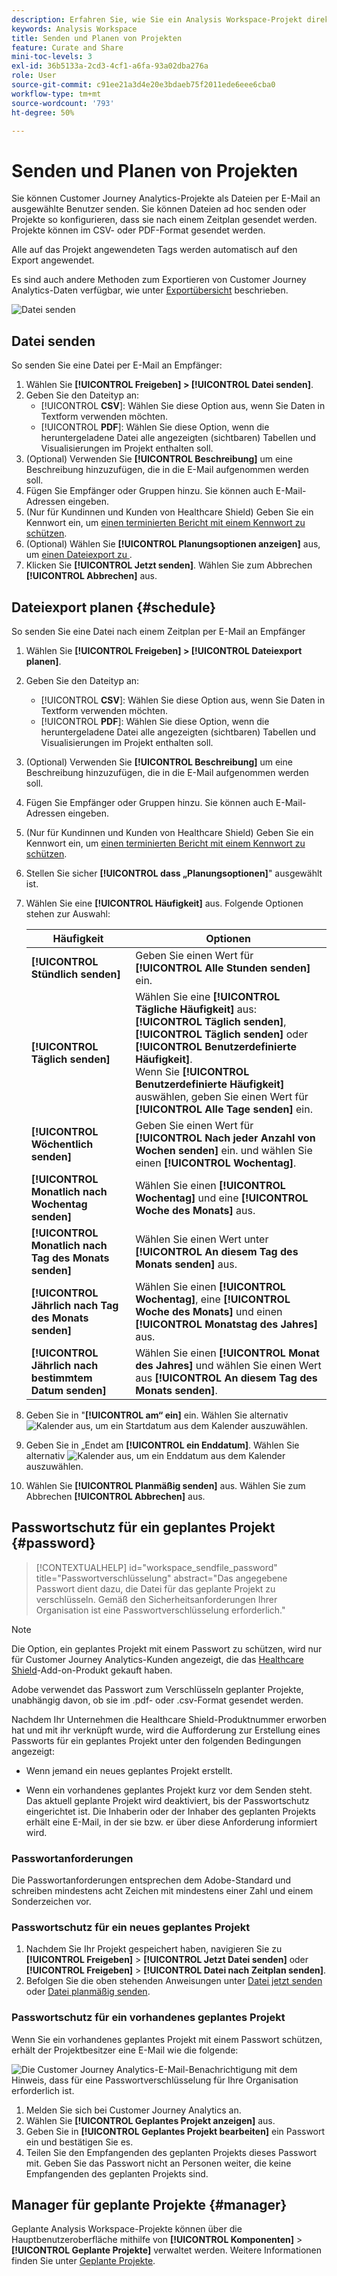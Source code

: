 ```yaml
---
description: Erfahren Sie, wie Sie ein Analysis Workspace-Projekt direkt oder nach einem Zeitplan für den E-Mail-Versand senden.
keywords: Analysis Workspace
title: Senden und Planen von Projekten
feature: Curate and Share
mini-toc-levels: 3
exl-id: 36b5133a-2cd3-4cf1-a6fa-93a02dba276a
role: User
source-git-commit: c91ee21a3d4e20e3bdaeb75f2011ede6eee6cba0
workflow-type: tm+mt
source-wordcount: '793'
ht-degree: 50%

---
```


# Senden und Planen von Projekten

Sie können Customer Journey Analytics-Projekte als Dateien per E-Mail an ausgewählte Benutzer senden. Sie können Dateien ad hoc senden oder Projekte so konfigurieren, dass sie nach einem Zeitplan gesendet werden. Projekte können im CSV- oder PDF-Format gesendet werden.

Alle auf das Projekt angewendeten Tags werden automatisch auf den Export angewendet.

Es sind auch andere Methoden zum Exportieren von Customer Journey Analytics-Daten verfügbar, wie unter [Exportübersicht](/help/analysis-workspace/export/export-project-overview.md) beschrieben.

![Datei senden](assets/send-file.png)

## Datei senden

So senden Sie eine Datei per E-Mail an Empfänger:

1. Wählen Sie **[!UICONTROL Freigeben] > [!UICONTROL Datei senden]**.
1. Geben Sie den Dateityp an:
   * [!UICONTROL **CSV**]: Wählen Sie diese Option aus, wenn Sie Daten in Textform verwenden möchten.
   * [!UICONTROL **PDF**]: Wählen Sie diese Option, wenn die heruntergeladene Datei alle angezeigten (sichtbaren) Tabellen und Visualisierungen im Projekt enthalten soll.
1. (Optional) Verwenden Sie **[!UICONTROL Beschreibung]** um eine Beschreibung hinzuzufügen, die in die E-Mail aufgenommen werden soll.
1. Fügen Sie Empfänger oder Gruppen hinzu. Sie können auch E-Mail-Adressen eingeben.
1. (Nur für Kundinnen und Kunden von Healthcare Shield) Geben Sie ein Kennwort ein, um [einen terminierten Bericht mit einem Kennwort zu schützen](#password-protect-a-new-scheduled-project).
1. (Optional) Wählen Sie **[!UICONTROL Planungsoptionen anzeigen]** aus, um [einen Dateiexport zu ](#schedule-file-export).
1. Klicken Sie **[!UICONTROL Jetzt senden]**. Wählen Sie zum Abbrechen **[!UICONTROL Abbrechen]** aus.


## Dateiexport planen {#schedule}

So senden Sie eine Datei nach einem Zeitplan per E-Mail an Empfänger

1. Wählen Sie **[!UICONTROL Freigeben] > [!UICONTROL Dateiexport planen]**.
1. Geben Sie den Dateityp an:
   * [!UICONTROL **CSV**]: Wählen Sie diese Option aus, wenn Sie Daten in Textform verwenden möchten.
   * [!UICONTROL **PDF**]: Wählen Sie diese Option, wenn die heruntergeladene Datei alle angezeigten (sichtbaren) Tabellen und Visualisierungen im Projekt enthalten soll.
1. (Optional) Verwenden Sie **[!UICONTROL Beschreibung]** um eine Beschreibung hinzuzufügen, die in die E-Mail aufgenommen werden soll.
1. Fügen Sie Empfänger oder Gruppen hinzu. Sie können auch E-Mail-Adressen eingeben.
1. (Nur für Kundinnen und Kunden von Healthcare Shield) Geben Sie ein Kennwort ein, um [einen terminierten Bericht mit einem Kennwort zu schützen](#password-protect-a-new-scheduled-project).
1. Stellen Sie sicher **[!UICONTROL dass „Planungsoptionen]**&quot; ausgewählt ist.
1. Wählen Sie eine **[!UICONTROL Häufigkeit]** aus. Folgende Optionen stehen zur Auswahl:

   | Häufigkeit | Optionen |
   |---|---|
   | **[!UICONTROL Stündlich senden]** | Geben Sie einen Wert für **[!UICONTROL Alle Stunden senden]** ein. |
   | **[!UICONTROL Täglich senden]** | Wählen Sie eine **[!UICONTROL Tägliche Häufigkeit]** aus: **[!UICONTROL Täglich senden]**, **[!UICONTROL Täglich senden]** oder **[!UICONTROL Benutzerdefinierte Häufigkeit]**.<br/>Wenn Sie **[!UICONTROL Benutzerdefinierte Häufigkeit]** auswählen, geben Sie einen Wert für **[!UICONTROL Alle Tage senden]** ein. |
   | **[!UICONTROL Wöchentlich senden]** | Geben Sie einen Wert für **[!UICONTROL Nach jeder Anzahl von Wochen senden]** ein. und wählen Sie einen **[!UICONTROL Wochentag]**. |
   | **[!UICONTROL Monatlich nach Wochentag senden]** | Wählen Sie einen **[!UICONTROL Wochentag]** und eine **[!UICONTROL Woche des Monats]** aus. |
   | **[!UICONTROL Monatlich nach Tag des Monats senden]** | Wählen Sie einen Wert unter **[!UICONTROL An diesem Tag des Monats senden]** aus. |
   | **[!UICONTROL Jährlich nach Tag des Monats senden]** | Wählen Sie einen **[!UICONTROL Wochentag]**, eine **[!UICONTROL Woche des Monats]** und einen **[!UICONTROL Monatstag des Jahres]** aus. |
   | **[!UICONTROL Jährlich nach bestimmtem Datum senden]** | Wählen Sie einen **[!UICONTROL Monat des Jahres]** und wählen Sie einen Wert aus **[!UICONTROL An diesem Tag des Monats senden]**. |

1. Geben Sie in &quot;**[!UICONTROL am“ ein]** ein. Wählen Sie alternativ ![Kalender](/help/assets/icons/Calendar.svg) aus, um ein Startdatum aus dem Kalender auszuwählen.

1. Geben Sie in „Endet am **[!UICONTROL ein Enddatum]**. Wählen Sie alternativ ![Kalender](/help/assets/icons/Calendar.svg) aus, um ein Enddatum aus dem Kalender auszuwählen.
1. Wählen Sie **[!UICONTROL Planmäßig senden]** aus. Wählen Sie zum Abbrechen **[!UICONTROL Abbrechen]** aus.


## Passwortschutz für ein geplantes Projekt {#password}

<!-- markdownlint-disable MD034 -->

>[!CONTEXTUALHELP]
>id="workspace_sendfile_password"
>title="Passwortverschlüsselung"
>abstract="Das angegebene Passwort dient dazu, die Datei für das geplante Projekt zu verschlüsseln. Gemäß den Sicherheitsanforderungen Ihrer Organisation ist eine Passwortverschlüsselung erforderlich."

<!-- markdownlint-enable MD034 -->


>[!NOTE]
>
>Die Option, ein geplantes Projekt mit einem Passwort zu schützen, wird nur für Customer Journey Analytics-Kunden angezeigt, die das [Healthcare Shield](https://business.adobe.com/solutions/industries/healthcare.html)-Add-on-Produkt gekauft haben.

Adobe verwendet das Passwort zum Verschlüsseln geplanter Projekte, unabhängig davon, ob sie im .pdf- oder .csv-Format gesendet werden.

Nachdem Ihr Unternehmen die Healthcare Shield-Produktnummer erworben hat und mit ihr verknüpft wurde, wird die Aufforderung zur Erstellung eines Passworts für ein geplantes Projekt unter den folgenden Bedingungen angezeigt:

* Wenn jemand ein neues geplantes Projekt erstellt.

* Wenn ein vorhandenes geplantes Projekt kurz vor dem Senden steht. Das aktuell geplante Projekt wird deaktiviert, bis der Passwortschutz eingerichtet ist. Die Inhaberin oder der Inhaber des geplanten Projekts erhält eine E-Mail, in der sie bzw. er über diese Anforderung informiert wird.

### Passwortanforderungen

Die Passwortanforderungen entsprechen dem Adobe-Standard und schreiben mindestens acht Zeichen mit mindestens einer Zahl und einem Sonderzeichen vor.

### Passwortschutz für ein neues geplantes Projekt

1. Nachdem Sie Ihr Projekt gespeichert haben, navigieren Sie zu **[!UICONTROL Freigeben]** > **[!UICONTROL Jetzt Datei senden]** oder **[!UICONTROL Freigeben]** > **[!UICONTROL Datei nach Zeitplan senden]**.
1. Befolgen Sie die oben stehenden Anweisungen unter [Datei jetzt senden](https://experienceleague.adobe.com/docs/analytics-platform/using/cja-workspace/export/t-schedule-report.html#now) oder [Datei planmäßig senden](https://experienceleague.adobe.com/docs/analytics-platform/using/cja-workspace/export/t-schedule-report.html#schedule).

### Passwortschutz für ein vorhandenes geplantes Projekt

Wenn Sie ein vorhandenes geplantes Projekt mit einem Passwort schützen, erhält der Projektbesitzer eine E-Mail wie die folgende:

![Die Customer Journey Analytics-E-Mail-Benachrichtigung mit dem Hinweis, dass für eine Passwortverschlüsselung für Ihre Organisation erforderlich ist.](assets/email-password.png)

1. Melden Sie sich bei Customer Journey Analytics an.
1. Wählen Sie **[!UICONTROL Geplantes Projekt anzeigen]** aus.
1. Geben Sie in **[!UICONTROL Geplantes Projekt bearbeiten]** ein Passwort ein und bestätigen Sie es.
1. Teilen Sie den Empfangenden des geplanten Projekts dieses Passwort mit. Geben Sie das Passwort nicht an Personen weiter, die keine Empfangenden des geplanten Projekts sind.



## Manager für geplante Projekte {#manager}

Geplante Analysis Workspace-Projekte können über die Hauptbenutzeroberfläche mithilfe von **[!UICONTROL Komponenten]** > **[!UICONTROL Geplante Projekte]** verwaltet werden. Weitere Informationen finden Sie unter [Geplante Projekte](/help/components/scheduled-projects-manager.md).
